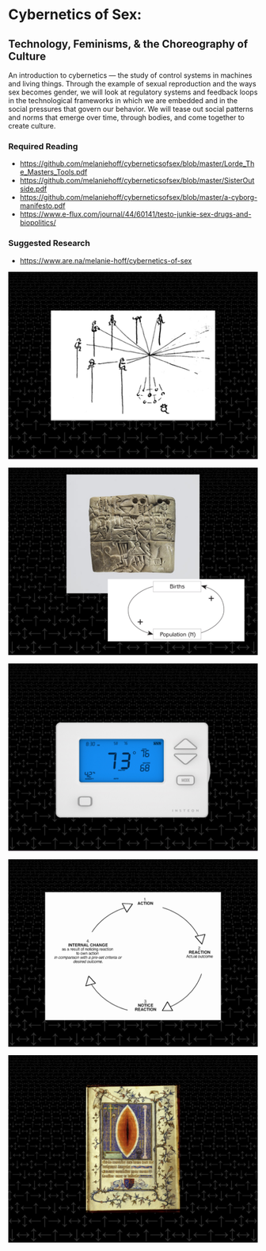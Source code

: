 # Cybernetics of Sex:
## Technology, Feminisms, & the Choreography of Culture
An introduction to cybernetics — the study of control systems in machines and living things. Through the example of sexual reproduction and the ways sex becomes gender, we will look at regulatory systems and feedback loops in the technological frameworks in which we are embedded and in the social pressures that govern our behavior. We will tease out social patterns and norms that emerge over time, through bodies, and come together to create culture.

### Required Reading
- https://github.com/melaniehoff/cyberneticsofsex/blob/master/Lorde_The_Masters_Tools.pdf
- https://github.com/melaniehoff/cyberneticsofsex/blob/master/SisterOutside.pdf
- https://github.com/melaniehoff/cyberneticsofsex/blob/master/a-cyborg-manifesto.pdf
- https://www.e-flux.com/journal/44/60141/testo-junkie-sex-drugs-and-biopolitics/

### Suggested Research
- https://www.are.na/melanie-hoff/cybernetics-of-sex

![](https://github.com/melaniehoff/cyberneticsofsex/blob/master/images/1.jpeg)

![](https://github.com/melaniehoff/cyberneticsofsex/blob/master/images/2.jpeg)

![](https://github.com/melaniehoff/cyberneticsofsex/blob/master/images/3.jpeg)

![](https://github.com/melaniehoff/cyberneticsofsex/blob/master/images/5.jpeg)

![](https://github.com/melaniehoff/cyberneticsofsex/blob/master/images/4.jpeg)

